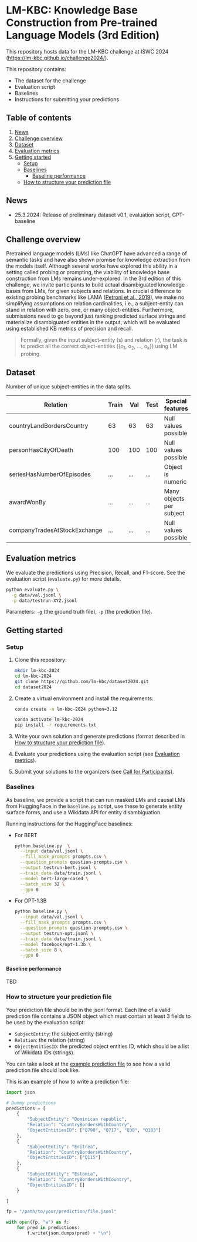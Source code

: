 # LM-KBC: Knowledge Base Construction from Pre-trained Language Models (3rd Edition)

This repository hosts data for the LM-KBC challenge at ISWC 2024 (https://lm-kbc.github.io/challenge2024/).

This repository contains:

- The dataset for the challenge
- Evaluation script
- Baselines
- Instructions for submitting your predictions

## Table of contents

1. [News](#news)
2. [Challenge overview](#challenge-overview)
3. [Dataset](#dataset)
4. [Evaluation metrics](#evaluation-metrics)
5. [Getting started](#getting-started)
    - [Setup](#setup)
    - [Baselines](#baselines)
        - [Baseline performance](#baseline-performance)
    - [How to structure your prediction file](#how-to-structure-your-prediction-file)

## News

- 25.3.2024: Release of preliminary dataset v0.1, evaluation script, GPT-baseline

## Challenge overview

Pretrained language models (LMs) like ChatGPT have advanced a range of semantic tasks and have also shown promise for
knowledge extraction from the models itself. Although several works have explored this ability in a setting called
probing or prompting, the viability of knowledge base construction from LMs remains under-explored. In the 3rd edition
of this challenge, we invite participants to build actual disambiguated knowledge bases from LMs, for given subjects and
relations. In crucial difference to existing probing benchmarks like
LAMA ([Petroni et al., 2019](https://arxiv.org/pdf/1909.01066.pdf)), we make no simplifying assumptions on relation
cardinalities, i.e., a subject-entity can stand in relation with zero, one, or many object-entities. Furthermore,
submissions need to go beyond just ranking predicted surface strings and materialize disambiguated entities in the
output, which will be evaluated using established KB metrics of precision and recall.

> Formally, given the input subject-entity (s) and relation (r), the task is to predict all the correct
> object-entities ({o<sub>1</sub>, o<sub>2</sub>, ..., o<sub>k</sub>}) using LM probing.

## Dataset

Number of unique subject-entities in the data splits.

<table>
<thead>
    <tr>
        <th>Relation</th>
        <th>Train</th>
        <th>Val</th>
        <th>Test</th>
        <th>Special features</th>
    </tr>
</thead>
<tbody>
    <tr>
        <td>countryLandBordersCountry</td>
        <td>63</td>
        <td>63</td>
        <td>63</td>
        <td>Null values possible</td>
    </tr>
    <tr>
        <td>personHasCityOfDeath</td>
        <td>100</td>
        <td>100</td>
        <td>100</td>
        <td>Null values possible</td>
    </tr>
    <tr>
        <td>seriesHasNumberOfEpisodes</td>
        <td>...</td>
        <td>...</td>
        <td>...</td>
        <td>Object is numeric</td>
    </tr>
    <tr>
        <td>awardWonBy</td>
        <td>...</td>
        <td>...</td>
        <td>...</td>
        <td>Many objects per subject</td>
    </tr>
    <tr>
        <td>companyTradesAtStockExchange</td>
        <td>...</td>
        <td>...</td>
        <td>...</td>
        <td>Null values possible</td>
    </tr>
</tbody>
</table>

## Evaluation metrics

We evaluate the predictions using Precision, Recall, and F1-score.
See the evaluation script (`evaluate.py`) for more details.

```bash
python evaluate.py \
  -g data/val.jsonl \
  -p data/testrun-XYZ.jsonl
```

Parameters: ``-g`` (the ground truth file), ``-p`` (the prediction file).

## Getting started

### Setup

1. Clone this repository:

    ```bash
    mkdir lm-kbc-2024
    cd lm-kbc-2024
    git clone https://github.com/lm-kbc/dataset2024.git
    cd dataset2024
    ```

2. Create a virtual environment and install the requirements:

    ```bash
    conda create -n lm-kbc-2024 python=3.12
    ```

    ```bash
    conda activate lm-kbc-2024
    pip install -r requirements.txt
    ```

3. Write your own solution and generate predictions (format described
   in [How to structure your prediction file](#how-to-structure-your-prediction-file)).
4. Evaluate your predictions using the evaluation script (see [Evaluation metrics](#evaluation-metrics)).
5. Submit your solutions to the organizers (see [Call for Participants](https://lm-kbc.github.io/challenge2024/#call-for-participants)).

### Baselines

As baseline, we provide a script that can run masked LMs and causal LMs from HuggingFace in the `baseline.py` script, use these
to generate entity surface forms, and use a Wikidata API for entity disambiguation.

Running instructions for the HuggingFace baselines:

- For BERT

    ```bash
    python baseline.py  \
      --input data/val.jsonl \
      --fill_mask_prompts prompts.csv \
      --question_prompts question-prompts.csv \
      --output testrun-bert.jsonl \
      --train_data data/train.jsonl \
      --model bert-large-cased \
      --batch_size 32 \
      --gpu 0
    ```

- For OPT-1.3B

    ```bash
    python baseline.py \
      --input data/val.jsonl \
      --fill_mask_prompts prompts.csv \
      --question_prompts question-prompts.csv \
      --output testrun-opt.jsonl \
      --train_data data/train.jsonl \
      --model facebook/opt-1.3b \
      --batch_size 8 \
      --gpu 0
    ```

#### Baseline performance

TBD

### How to structure your prediction file

Your prediction file should be in the jsonl format.
Each line of a valid prediction file contains a JSON object which must
contain at least 3 fields to be used by the evaluation script:

- ``SubjectEntity``: the subject entity (string)
- ``Relation``: the relation (string)
- ``ObjectEntitiesID``: the predicted object entities ID, which should be a list of Wikidata IDs (strings).

You can take a look at the [example prediction file](data/dev.pred.jsonl) to
see how a valid prediction file should look like.

This is an example of how to write a prediction file:

```python
import json

# Dummy predictions
predictions = [
    {
        "SubjectEntity": "Dominican republic",
        "Relation": "CountryBordersWithCountry",
        "ObjectEntitiesID": ["Q790", "Q717", "Q30", "Q183"]
    },
    {
        "SubjectEntity": "Eritrea",
        "Relation": "CountryBordersWithCountry",
        "ObjectEntitiesID": ["Q115"]
    },
    {
        "SubjectEntity": "Estonia",
        "Relation": "CountryBordersWithCountry",
        "ObjectEntitiesID": []
    }

]

fp = "/path/to/your/prediction/file.jsonl"

with open(fp, "w") as f:
    for pred in predictions:
        f.write(json.dumps(pred) + "\n")
```
